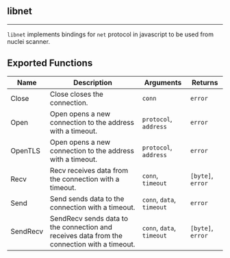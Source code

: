 ## libnet 
---


`libnet` implements bindings for `net` protocol in javascript
to be used from nuclei scanner.





## Exported Functions

| Name | Description | Arguments | Returns |
|--------|-------------|-----------|---------|
Close |  Close closes the connection. | `conn` | `error` |
Open |  Open opens a new connection to the address with a timeout. | `protocol`, `address` | `error` |
OpenTLS |  Open opens a new connection to the address with a timeout. | `protocol`, `address` | `error` |
Recv |  Recv receives data from the connection with a timeout. | `conn`, `timeout` | `[byte]`, `error` |
Send |  Send sends data to the connection with a timeout. | `conn`, `data`, `timeout` | `error` |
SendRecv |  SendRecv sends data to the connection and receives data from the connection with a timeout. | `conn`, `data`, `timeout` | `[byte]`, `error` |


